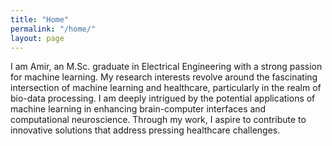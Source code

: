 ```yaml
---
title: "Home"
permalink: "/home/"
layout: page
---
```


I am Amir, an M.Sc. graduate in Electrical Engineering with a strong passion for machine learning. My research interests revolve around the fascinating intersection of machine learning and healthcare, particularly in the realm of bio-data processing. I am deeply intrigued by the potential applications of machine learning in enhancing brain-computer interfaces and computational neuroscience. Through my work, I aspire to contribute to innovative solutions that address pressing healthcare challenges.